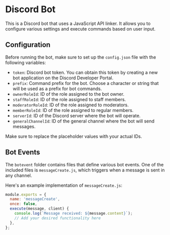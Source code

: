 # Discord Bot

This is a Discord bot that uses a JavaScript API linker. It allows you to configure various settings and execute commands based on user input.

## Configuration

Before running the bot, make sure to set up the `config.json` file with the following variables:

- `token`: Discord bot token. You can obtain this token by creating a new bot application on the Discord Developer Portal.
- `prefix`: Command prefix for the bot. Choose a character or string that will be used as a prefix for bot commands.
- `ownerRoleId`: ID of the role assigned to the bot owner.
- `staffRoleId`: ID of the role assigned to staff members.
- `moderatorRoleId`: ID of the role assigned to moderators.
- `memberRoleId`: ID of the role assigned to regular members.
- `serverId`: ID of the Discord server where the bot will operate.
- `generalChannelId`: ID of the general channel where the bot will send messages.

Make sure to replace the placeholder values with your actual IDs.

## Bot Events

The `botevent` folder contains files that define various bot events. One of the included files is `messageCreate.js`, which triggers when a message is sent in any channel.

Here's an example implementation of `messageCreate.js`:

```javascript
module.exports = {
  name: 'messageCreate',
  once: false,
  execute(message, client) {
    console.log(`Message received: ${message.content}`);
    // Add your desired functionality here
  },
};
